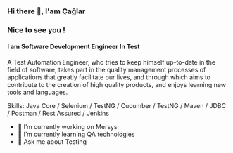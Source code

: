 
### Hi there 👋, I'am Çağlar
### Nice to see you !
#### I am Software Development Engineer In Test

A Test Automation Engineer, who tries to keep himself up-to-date in the field of software, takes part in the quality management processes of applications that greatly facilitate our lives, and through which aims to contribute to the creation of high quality products, and enjoys learning new tools and languages.

Skills: Java Core / Selenium / TestNG / Cucumber / TestNG / Maven / JDBC / Postman / Rest Assured / Jenkins

- 🔭 I’m currently working on Mersys 
- 🌱 I’m currently learning QA technologies 
- 💬 Ask me about Testing 


